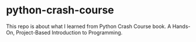 # python-crash-course
This repo is about what I learned from Python Crash Course book. A Hands-On, Project-Based Introduction to Programming.
